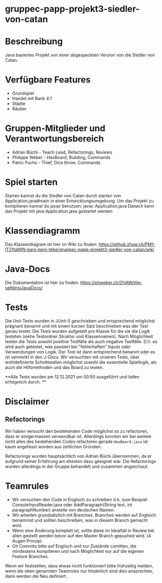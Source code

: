 # gruppec-papp-projekt3-siedler-von-catan

# Beschreibung
Java basiertes Projekt von einer abgespeckten Version von die Siedler von Catan.

# Verfügbare Features
- Grundspiel
- Handel mit Bank 4:1
- Städte
- Räuber

# Gruppen-Mitglieder und Verantwortungsbereich
* Adrian Büchi - Teach Lead, Refactorings, Reviews
* Philippe Weber - HexBoard, Building, Commands
* Patric Fuchs - Thief, Dice throw, Commands

# Spiel starten
Starten kannst du die Siedler von Catan durch starten von Application.java#main in einer Entwicklungsumgebung.
Um das Projekt zu kompilieren kannst du javac benutzen: javac Application.java
Danach kann das Projekt mit java Application.java gestartet werden

# Klassendiagramm
Das Klassendiagram ist hier im Wiki zu finden: 
https://github.zhaw.ch/PM1-IT21taWIN-kars-pero-tebe/gruppec-papp-projekt3-siedler-von-catan/wiki

# Java-Docs
Die Dokumentation ist hier zu finden:
https://phweber.ch/ZHAW/the-settlers/JavaDocs/

# Tests
Die Unit-Tests wurden in JUnit-5 geschrieben und entsprechend möglichst prägnant benannt und mit einem kurzen Satz beschrieben was der Test genau testet. Die Tests wurden aufgeteilt pro Klasse für die sie die Logik testeten (siehe Testordner Struktur und Klassennamen). Nach Möglichkeit testen die Tests sowohl positive Testfälle als auch negative Testfälle. D.h. es wird auch getestet, was passiert bei "fehlerhaften" Inputs oder Verwendungen von Logik. Der Test ist dann entsprechend benannt oder es ist vermerkt in den J-Docs. Wir versuchten mit unseren Tests, über wohldefinierte Schnittstellen möglichst sowohl die essentielle Spiellogik, als auch die Hilfsmethoden und das Board zu testen.

**Alle Tests wurden am 12.12.2021 um 00:50 ausgeführt und liefen erfolgreich durch. **

# Disclaimer
## Refactorings
Wir haben versucht den bestehenden Code möglichst so zu refactoren, dass er einigermassen verwendbar ist. Allerdings konnten wir bei weitem nicht alles des bestehenden Codes refactoren gerade `HexBoard.java` ist kaum angefasst worden aus zeitlichen Gründen.

Refactorings wurden hauptsächlich von Adrian Büchi übernommen, da er aufgrund seiner Erfahrung am ehesten dazu geeignet war. Die Refactorings wurden allerdings in der Gruppe behandelt und zusammen angeschaut.

# Teamrules

* Wir versuchen den Code in Englisch zu schreiben d.h. zum Beispiel ConsoleInputReader.java oder AddParagraph(String text, int paragraphNumber) anstelle von deutschen Namen.
* Wir arbeiten grundsätzlich mit Branches. Branches werden auf Englisch benammst und sollten beschreiben, was in diesem Branch gemacht wird.
* Wenn eine Änderung komplett ist, sollte diese im Idealfall in Review bei allen gestellt werden bevor auf den Master Branch gepushed wird. (4 Augen Prinzip)
* Git Commits bitte auf Englisch und nur Zustände comitten, die mindestens kompilieren und nach Möglichkeit nur auf die eigenen Feature Branches.

Wenn wir feststellen, dass etwas nicht funktioniert bitte frühzeitig melden, wenn die oben genannten Teamrules nur hinderlich sind dies ansprechen, dann werden die Neu definiert.
